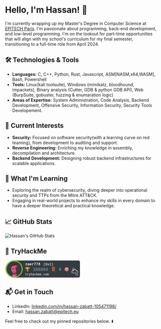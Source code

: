# Hello, I'm Hassan! 👋

I'm currently wrapping up my Master's Degree in Computer Science at [EPITECH Paris](https://www.epitech.eu/fr/ecole-informatique-paris/). I'm passionate about programming, back-end development, and low-level programming. I'm on the lookout for part-time opportunities that will align with my school's curriculum for my final semester, transitioning to a full-time role from April 2024.

## 🛠️ Technologies & Tools
- **Languages:** C, C++, Python, Rust, Javascript, ASM[NASM,x64,WASM], Bash, Powershell
- **Tools:** Linux(kali toolsuite), Windows (mimikatz, bloodhound, impackets), Binary analysis (Cutter, GDB & python GDB API), Web (BurpSuite, gobuster, fuzzing & enumaration logic)
- **Areas of Expertise:** System Administration, Code Analysis, Backend Development, Offensive Security, Information Security, Security Tools Developement.

## 🌱 Current Interests
- **Security:** Focused on software security(with a learning curve on red teaming), from development to auditing and support.
- **Reverse Engineering:** Enriching my knowledge in assembly, decompilation and architecture.
- **Backend Development:** Designing robust backend infrastructures for scalable applications.

## 📖 What I'm Learning
- Exploring the realm of cybersecurity, diving deeper into operational security and TTPs from the Mitre ATT&CK.
- Engaging in real-world projects to enhance my skills in every domain to have a deeper theoretical and practical knowledge.

## 📈 GitHub Stats

![Hassan's GitHub Stats](https://github-readme-stats.vercel.app/api?username=H4ss&show_icons=true&theme=radical)

## 📗 TryHackMe

![TryHackMe Badge](https://github.com/H4ss/H4ss/blob/main/zaer778.png)

<!--script src="https://tryhackme.com/badge/692365"></script>-->

## 📬 Get in Touch
- LinkedIn: [linkedin.com/in/hassan-zabatt-105471198/](https://www.linkedin.com/in/hassan-zabatt-105471198/)
- Email: hassan.zabatt@epitech.eu

Feel free to check out my pinned repositories below. ⬇️


<!--
**H4ss/H4ss** is a ✨ _special_ ✨ repository because its `README.md` (this file) appears on your GitHub profile.

Here are some ideas to get you started:

- 🔭 I’m currently working on ...
- 🌱 I’m currently learning ...
- 👯 I’m looking to collaborate on ...
- 🤔 I’m looking for help with ...
- 💬 Ask me about ...
- 📫 How to reach me: ...
- 😄 Pronouns: ...
- ⚡ Fun fact: ...
-->
